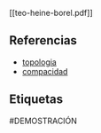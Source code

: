[[teo-heine-borel.pdf]]

## Referencias
- [topologia](./topologia.md)
- [compacidad](./compacidad.md)

## Etiquetas
#DEMOSTRACIÓN 
